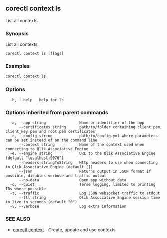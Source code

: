 ## corectl context ls

List all contexts

### Synopsis

List all contexts

```
corectl context ls [flags]
```

### Examples

```
corectl context ls
```

### Options

```
  -h, --help   help for ls
```

### Options inherited from parent commands

```
  -a, --app string               Name or identifier of the app
      --certificates string      path/to/folder containing client.pem, client_key.pem and root.pem certificates
  -c, --config string            path/to/config.yml where parameters can be set instead of on the command line
      --context string           Name of the context used when connecting to Qlik Associative Engine
  -e, --engine string            URL to the Qlik Associative Engine (default "localhost:9076")
      --headers stringToString   Http headers to use when connecting to Qlik Associative Engine (default [])
      --json                     Returns output in JSON format if possible, disables verbose and traffic output
      --no-data                  Open app without data
  -q, --quiet                    Terse logging, limited to printing IDs where possible
  -t, --traffic                  Log JSON websocket traffic to stdout
      --ttl string               Qlik Associative Engine session time to live in seconds (default "0")
  -v, --verbose                  Log extra information
```

### SEE ALSO

* [corectl context](corectl_context.md)	 - Create, update and use contexts

